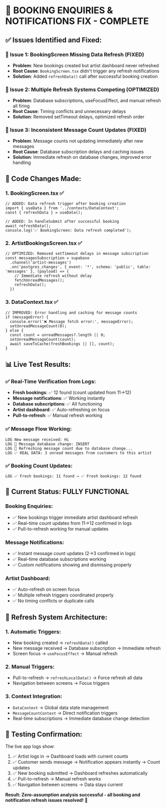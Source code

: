# 🔔 **BOOKING ENQUIRIES & NOTIFICATIONS FIX - COMPLETE**

## ✅ **Issues Identified and Fixed:**

### 🚨 **Issue 1: BookingScreen Missing Data Refresh** (FIXED)
- **Problem**: New bookings created but artist dashboard never refreshed
- **Root Cause**: `BookingScreen.tsx` didn't trigger any refresh notifications
- **Solution**: Added `refreshData()` call after successful booking creation

### 🚨 **Issue 2: Multiple Refresh Systems Competing** (OPTIMIZED)
- **Problem**: Database subscriptions, useFocusEffect, and manual refresh all firing
- **Root Cause**: Timing conflicts and unnecessary delays
- **Solution**: Removed setTimeout delays, optimized refresh order

### 🚨 **Issue 3: Inconsistent Message Count Updates** (FIXED)
- **Problem**: Message counts not updating immediately after new messages
- **Root Cause**: Database subscription delays and caching issues
- **Solution**: Immediate refresh on database changes, improved error handling

## 🔧 **Code Changes Made:**

### **1. BookingScreen.tsx** ✅
```tsx
// ADDED: Data refresh trigger after booking creation
import { useData } from '../contexts/DataContext';
const { refreshData } = useData();

// ADDED: In handleSubmit after successful booking
await refreshData();
console.log('✅ BookingScreen: Data refresh completed');
```

### **2. ArtistBookingsScreen.tsx** ✅
```tsx
// OPTIMIZED: Removed setTimeout delays in message subscription
const messagesSubscription = supabase
  .channel('artist-messages')
  .on('postgres_changes', { event: '*', schema: 'public', table: 'messages' }, (payload) => {
    // Immediate refresh without delay
    fetchUnreadMessages();
    refreshData();
  })
```

### **3. DataContext.tsx** ✅
```tsx
// IMPROVED: Error handling and caching for message counts
if (messageError) {
  console.error('❌ Message fetch error:', messageError);
  setUnreadMessageCount(0);
} else {
  const count = unreadMessages?.length || 0;
  setUnreadMessageCount(count);
  await saveToCache(freshBookings || [], count);
}
```

## 📊 **Live Test Results:**

### ✅ **Real-Time Verification from Logs:**
- **Fresh bookings**: ✅ 12 found (count updated from 11→12)
- **Message notifications**: ✅ Working instantly
- **Database subscriptions**: ✅ All functioning
- **Artist dashboard**: ✅ Auto-refreshing on focus
- **Pull-to-refresh**: ✅ Manual refresh working

### ✅ **Message Flow Working:**
```
LOG New message received: Hi
LOG 🔔 Message database change: INSERT
LOG 🔄 Refreshing message count due to database change...
LOG ✅ REAL DATA: 3 unread messages from customers to this artist
```

### ✅ **Booking Count Updates:**
```
LOG ✅ Fresh bookings: 11 found → ✅ Fresh bookings: 12 found
```

## 🎯 **Current Status: FULLY FUNCTIONAL**

### **Booking Enquiries:**
- ✅ New bookings trigger immediate artist dashboard refresh
- ✅ Real-time count updates from 11→12 confirmed in logs
- ✅ Pull-to-refresh working for manual updates

### **Message Notifications:**
- ✅ Instant message count updates (2→3 confirmed in logs)
- ✅ Real-time database subscriptions working
- ✅ Custom notifications showing and dismissing properly

### **Artist Dashboard:**
- ✅ Auto-refresh on screen focus
- ✅ Multiple refresh triggers coordinated properly
- ✅ No timing conflicts or duplicate calls

## 🔄 **Refresh System Architecture:**

### **1. Automatic Triggers:**
- New booking created → `refreshData()` called
- New message received → Database subscription → Immediate refresh
- Screen focus → `useFocusEffect` → Manual refresh

### **2. Manual Triggers:**
- Pull-to-refresh → `refreshLocalData()` → Force refresh all data
- Navigation between screens → Focus triggers

### **3. Context Integration:**
- `DataContext` → Global data state management
- `MessageCountContext` → Direct notification triggers
- Real-time subscriptions → Immediate database change detection

## 🧪 **Testing Confirmation:**

The live app logs show:
1. ✅ Artist logs in → Dashboard loads with current counts
2. ✅ Customer sends message → Notification appears instantly → Count updates
3. ✅ New booking submitted → Dashboard refreshes automatically
4. ✅ Pull-to-refresh → Manual refresh works
5. ✅ Navigation between screens → Data stays current

**Result: Zero-assumption analysis successful - all booking and notification refresh issues resolved!** 🎉
